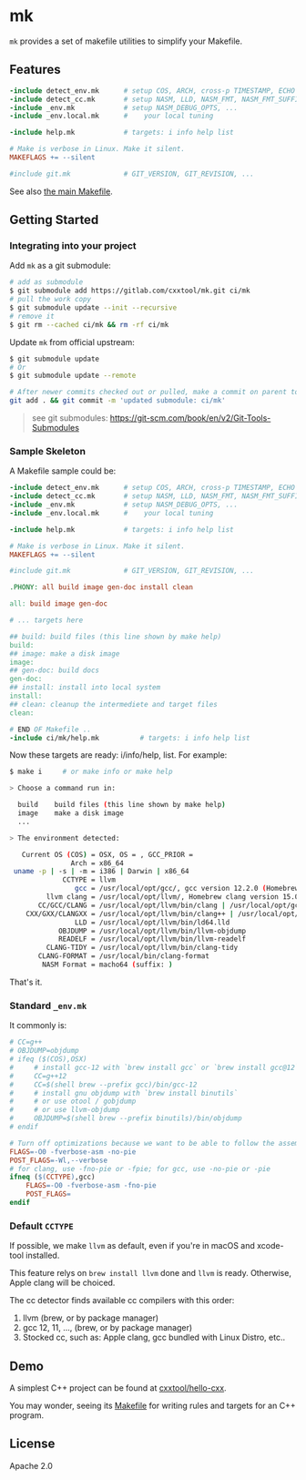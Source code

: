 # mk

`mk` provides a set of makefile utilities to simplify your Makefile.

## Features

```makefile
-include detect_env.mk		# setup COS, ARCH, cross-p TIMESTAMP, ECHO
-include detect_cc.mk		# setup NASM, LLD, NASM_FMT, NASM_FMT_SUFFIX, CC, CXX, ....
-include _env.mk			# setup NASM_DEBUG_OPTS, ...
-include _env.local.mk		#    your local tuning

-include help.mk			# targets: i info help list

# Make is verbose in Linux. Make it silent.
MAKEFLAGS += --silent

#include git.mk				# GIT_VERSION, GIT_REVISION, ...
```

See also [the main Makefile](https://gitlab.com/cxxtool/mk/-/blob/master/Makefile).

## Getting Started

### Integrating into your project

Add `mk` as a git submodule:

```bash
# add as submodule
$ git submodule add https://gitlab.com/cxxtool/mk.git ci/mk
# pull the work copy
$ git submodule update --init --recursive
# remove it
$ git rm --cached ci/mk && rm -rf ci/mk
```

Update `mk` from official upstream:

```bash
$ git submodule update
# Or
$ git submodule update --remote

# After newer commits checked out or pulled, make a commit on parent to confirm the new pointer of it:
git add . && git commit -m 'updated submodule: ci/mk'
```

> see git submodules: <https://git-scm.com/book/en/v2/Git-Tools-Submodules>

### Sample Skeleton

A Makefile sample could be:

```makefile
-include detect_env.mk		# setup COS, ARCH, cross-p TIMESTAMP, ECHO
-include detect_cc.mk		# setup NASM, LLD, NASM_FMT, NASM_FMT_SUFFIX, CC, CXX, ....
-include _env.mk			# setup NASM_DEBUG_OPTS, ...
-include _env.local.mk		#    your local tuning

-include help.mk			# targets: i info help list

# Make is verbose in Linux. Make it silent.
MAKEFLAGS += --silent

#include git.mk				# GIT_VERSION, GIT_REVISION, ...

.PHONY: all build image gen-doc install clean

all: build image gen-doc

# ... targets here

## build: build files (this line shown by make help)
build:
## image: make a disk image
image:
## gen-doc: build docs
gen-doc:
## install: install into local system
install:
## clean: cleanup the intermediete and target files
clean:

# END OF Makefile ..
-include ci/mk/help.mk          # targets: i info help list
```

Now these targets are ready: i/info/help, list. For example:

```bash
$ make i     # or make info or make help

> Choose a command run in:

  build    build files (this line shown by make help)
  image    make a disk image
  ...

> The environment detected:

   Current OS (COS) = OSX, OS = , GCC_PRIOR = 
               Arch = x86_64
 uname -p | -s | -m = i386 | Darwin | x86_64
             CCTYPE = llvm
                gcc = /usr/local/opt/gcc/, gcc version 12.2.0 (Homebrew GCC 12.2.0) 
         llvm clang = /usr/local/opt/llvm/, Homebrew clang version 15.0.3
       CC/GCC/CLANG = /usr/local/opt/llvm/bin/clang | /usr/local/opt/gcc/bin/gcc-12 | /usr/local/opt/llvm/bin/clang
    CXX/GXX/CLANGXX = /usr/local/opt/llvm/bin/clang++ | /usr/local/opt/gcc/bin/g++-12 | /usr/local/opt/llvm/bin/clang++
                LLD = /usr/local/opt/llvm/bin/ld64.lld
            OBJDUMP = /usr/local/opt/llvm/bin/llvm-objdump
            READELF = /usr/local/opt/llvm/bin/llvm-readelf
         CLANG-TIDY = /usr/local/opt/llvm/bin/clang-tidy
       CLANG-FORMAT = /usr/local/bin/clang-format
        NASM Format = macho64 (suffix: )
```

That's it.

### Standard `_env.mk`

It commonly is:

```Makefile
# CC=g++
# OBJDUMP=objdump
# ifeq ($(COS),OSX)
#     # install gcc-12 with `brew install gcc` or `brew install gcc@12` on your macOS
#     CC=g++12
#     CC=$(shell brew --prefix gcc)/bin/gcc-12
#     # install gnu objdump with `brew install binutils`
#     # or use otool / gobjdump
#     # or use llvm-objdump
#     OBJDUMP=$(shell brew --prefix binutils)/bin/objdump
# endif

# Turn off optimizations because we want to be able to follow the assembly.
FLAGS=-O0 -fverbose-asm -no-pie
POST_FLAGS=-Wl,--verbose
# for clang, use -fno-pie or -fpie; for gcc, use -no-pie or -pie
ifneq ($(CCTYPE),gcc)
    FLAGS=-O0 -fverbose-asm -fno-pie
    POST_FLAGS=
endif
```

### Default `CCTYPE`

If possible, we make `llvm` as default, even if you're in macOS and xcode-tool installed.

This feature relys on `brew install llvm` done and `llvm` is ready. Otherwise, Apple clang will be choiced.

The cc detector finds available cc compilers with this order:

1. llvm (brew, or by package manager)
2. gcc 12, 11, ..., (brew, or by package manager)
3. Stocked cc, such as: Apple clang, gcc bundled with Linux Distro, etc..

## Demo

A simplest C++ project can be found at [cxxtool/hello-cxx](https://gitlab.com/cxxtool/hello-cxx/).

You may wonder, seeing its [Makefile](https://gitlab.com/cxxtool/hello-cxx/-/blob/master/Makefile) for writing rules and targets for an C++ program.

## License

Apache 2.0
